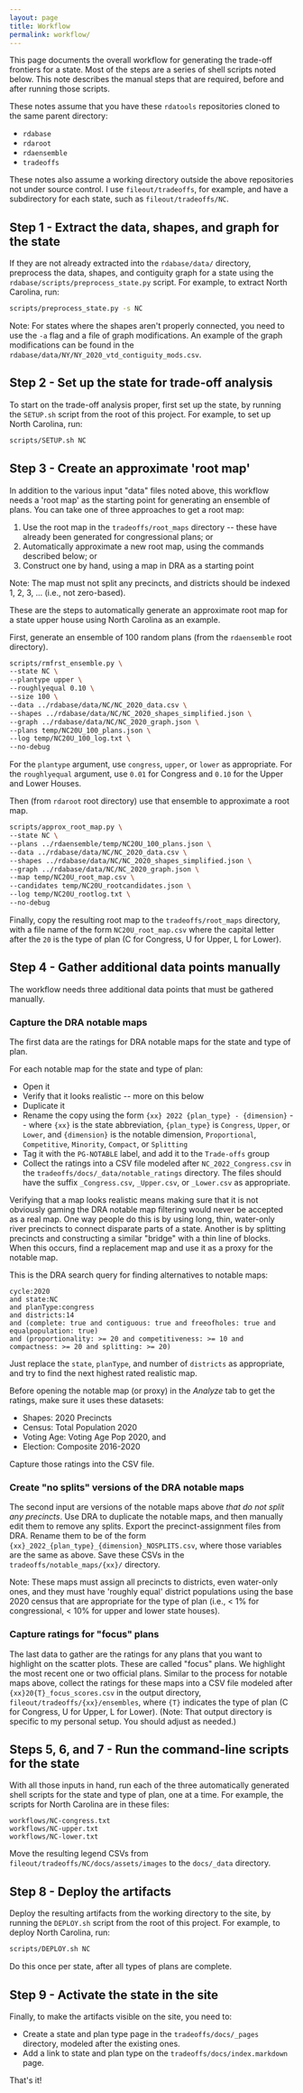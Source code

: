 ```yaml
---
layout: page
title: Workflow
permalink: workflow/
---
```


This page documents the overall workflow for generating the trade-off frontiers for a state.
Most of the steps are a series of shell scripts noted below.
This note describes the manual steps that are required, before and after running those scripts.

These notes assume that you have these `rdatools` repositories cloned to the same parent directory:

* `rdabase`
* `rdaroot`
* `rdaensemble`
* `tradeoffs`

These notes also assume a working directory outside the above repositories not under source control.
I use `fileout/tradeoffs`, for example, and have a subdirectory for each state, such as `fileout/tradeoffs/NC`.

## Step 1 - Extract the data, shapes, and graph for the state

If they are not already extracted into the `rdabase/data/` directory,
preprocess the data, shapes, and contiguity graph for a state using the `rdabase/scripts/preprocess_state.py` script.
For example, to extract North Carolina, run:

```bash
scripts/preprocess_state.py -s NC
```

Note: For states where the shapes aren't properly connected, 
you need to use the `-a` flag and a file of graph modifications.
An example of the graph modifications can be found in the `rdabase/data/NY/NY_2020_vtd_contiguity_mods.csv`.

## Step 2 - Set up the state for trade-off analysis

To start on the trade-off analysis proper, first set up the state,
by running the `SETUP.sh` script from the root of this project.
For example, to set up North Carolina, run:

```bash
scripts/SETUP.sh NC
```

## Step 3 - Create an approximate 'root map'

In addition to the various input "data" files noted above, this workflow needs 
a 'root map' as the starting point for generating an ensemble of plans.
You can take one of three approaches to get a root map:

1. Use the root map in the `tradeoffs/root_maps` directory -- these have already been generated for congressional plans; or
2. Automatically approximate a new root map, using the commands described below; or
3. Construct one by hand, using a map in DRA as a starting point

Note: The map must not split any precincts, and districts should be indexed 1, 2, 3, ... (i.e., not zero-based).

These are the steps to automatically generate an approximate root map for a state upper house 
using North Carolina as an example.

First, generate an ensemble of 100 random plans (from the `rdaensemble` root directory).

```bash
scripts/rmfrst_ensemble.py \
--state NC \
--plantype upper \
--roughlyequal 0.10 \
--size 100 \
--data ../rdabase/data/NC/NC_2020_data.csv \
--shapes ../rdabase/data/NC/NC_2020_shapes_simplified.json \
--graph ../rdabase/data/NC/NC_2020_graph.json \
--plans temp/NC20U_100_plans.json \
--log temp/NC20U_100_log.txt \
--no-debug
```

For the `plantype` argument, use `congress`, `upper`, or `lower` as appropriate.
For the `roughlyequal` argument, use `0.01` for Congress and `0.10` for the Upper and Lower Houses.

Then (from `rdaroot` root directory) use that ensemble to approximate a root map.

```bash
scripts/approx_root_map.py \
--state NC \
--plans ../rdaensemble/temp/NC20U_100_plans.json \
--data ../rdabase/data/NC/NC_2020_data.csv \
--shapes ../rdabase/data/NC/NC_2020_shapes_simplified.json \
--graph ../rdabase/data/NC/NC_2020_graph.json \
--map temp/NC20U_root_map.csv \
--candidates temp/NC20U_rootcandidates.json \
--log temp/NC20U_rootlog.txt \
--no-debug
```

Finally, copy the resulting root map to the `tradeoffs/root_maps` directory,
with a file name of the form `NC20U_root_map.csv`
where the capital letter after the `20` is the type of plan (C for Congress, U for Upper, L for Lower).

## Step 4 - Gather additional data points manually

The workflow needs three additional data points that must be gathered manually.

### Capture the DRA notable maps

The first data are the ratings for DRA notable maps for the state and type of plan.

For each notable map for the state and type of plan:

*   Open it
*   Verify that it looks realistic -- more on this below
*   Duplicate it 
*   Rename the copy using the form `{xx} 2022 {plan_type} - {dimension}` -- 
    where `{xx}` is the state abbreviation, `{plan_type}` is `Congress`, `Upper`, or `Lower`, 
    and `{dimension}` is the notable dimension, `Proportional`, `Competitive`, `Minority`, `Compact`, or `Splitting`
*   Tag it with the `PG-NOTABLE` label, and add it to the `Trade-offs` group
*   Collect the ratings into a CSV file modeled after `NC_2022_Congress.csv`
    in the `tradeoffs/docs/_data/notable_ratings` directory.
    The files should have the suffix `_Congress.csv`, `_Upper.csv`, or `_Lower.csv` as appropriate.

Verifying that a map looks realistic means making sure that it is not obviously gaming the DRA notable map filtering
would never be accepted as a real map.
One way people do this is by using long, thin, water-only river precincts to connect disparate parts of a state.
Another is by splitting precincts and constructing a similar "bridge" with a thin line of blocks.
When this occurs, find a replacement map and use it as a proxy for the notable map.

This is the DRA search query for finding alternatives to notable maps:

```
cycle:2020
and state:NC
and planType:congress
and districts:14
and (complete: true and contiguous: true and freeofholes: true and equalpopulation: true)
and (proportionality: >= 20 and competitiveness: >= 10 and compactness: >= 20 and splitting: >= 20)
```

Just replace the `state`, `planType`, and number of `districts` as appropriate, and
try to find the next highest rated realistic map.

Before opening the notable map (or proxy) in the *Analyze* tab to get the ratings, 
make sure it uses these datasets:

* Shapes: 2020 Precincts
* Census: Total Population 2020
* Voting Age: Voting Age Pop 2020, and
* Election: Composite 2016-2020

Capture those ratings into the CSV file.

### Create "no splits" versions of the DRA notable maps

The second input are versions of the notable maps above *that do not split any precincts*.
Use DRA to duplicate the notable maps, and then manually edit them to remove any splits.
Export the precinct-assignment files from DRA.
Rename them to be of the form `{xx}_2022_{plan_type}_{dimension}_NOSPLITS.csv`, 
where those variables are the same as above.
Save these CSVs in the `tradeoffs/notable_maps/{xx}/` directory.

Note: These maps must assign all precincts to districts, even water-only ones, and
they must have 'roughly equal' district populations using the base 2020 census
that are appropriate for the type of plan (i.e., < 1% for congressional, < 10% for upper and lower state houses).

### Capture ratings for "focus" plans

The last data to gather are the ratings for any plans that you want to highlight on the scatter plots.
These are called "focus" plans.
We highlight the most recent one or two official plans.
Similar to the process for notable maps above, collect the ratings for these maps into a CSV file modeled after 
`{xx}20{T}_focus_scores.csv` in the output directory, `fileout/tradeoffs/{xx}/ensembles`,
where `{T}` indicates the type of plan (C for Congress, U for Upper, L for Lower).
(Note: That output directory is specific to my personal setup. You should adjust as needed.)

## Steps 5, 6, and 7 - Run the command-line scripts for the state

With all those inputs in hand, run each of the three automatically generated shell scripts 
for the state and type of plan, one at a time.
For example, the scripts for North Carolina are in these files:

```
workflows/NC-congress.txt
workflows/NC-upper.txt
workflows/NC-lower.txt
```

Move the resulting legend CSVs from `fileout/tradeoffs/NC/docs/assets/images` to the `docs/_data` directory.

## Step 8 - Deploy the artifacts

Deploy the resulting artifacts from the working directory to the site,
by running the `DEPLOY.sh` script from the root of this project.
For example, to deploy North Carolina, run:

```bash
scripts/DEPLOY.sh NC
```

Do this once per state, after all types of plans are complete.

## Step 9 - Activate the state in the site

Finally, to make the artifacts visible on the site, you need to:

* Create a state and plan type page in the `tradeoffs/docs/_pages` directory, modeled after the existing ones.
* Add a link to state and plan type on the `tradeoffs/docs/index.markdown` page.

That's it!
